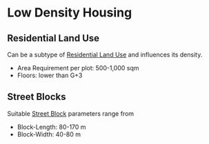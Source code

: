 # Low Density Housing

## Residential Land Use
Can be a subtype of [Residential Land Use]() and influences its density.

* Area Requirement per plot: 500-1,000 sqm
* Floors: lower than G+3

## Street Blocks
Suitable [Street Block]() parameters range from

* Block-Length: 80-170 m
* Block-Width: 40-80 m
